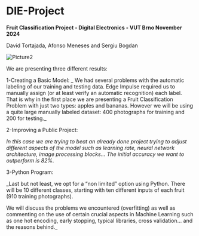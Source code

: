 # DIE-Project
**Fruit Classification Project - Digital Electronics - VUT Brno November 2024** 

David Tortajada, Afonso Meneses and Sergiu Bogdan
<p align="center">
 
![Picture2](https://github.com/user-attachments/assets/47679d20-630a-4800-95c4-c9f8d8948e83)

</p>  
<p align="justify">
We are presenting three different results:

1-Creating a Basic Model: 
_
We had several problems with the automatic labeling of our training and testing data. Edge Impulse required us to manually assign (or at least verify an automatic recognition) each label. 
That is why in the first place we are presenting a Fruit Classification Problem with just two types: apples and bananas. However we will be using a quite large manually labeled dataset: 400 photographs for training and 200 for testing._

2-Improving a Public Project:

_In this case we are trying to beat an already done project trying to adjust different aspects of the model such as learning rate, neural network architecture, image processing blocks… The initial accuracy we want to outperform is 82%._

3-Python Program:

_Last but not least, we opt for a “non limited” option using Python. There will be 10 different classes, starting with ten different inputs of each fruit (910 training photographs). 

We will discuss the problems we encountered (overfitting) as well as commenting on the use of certain crucial aspects in Machine Learning such as one hot encoding, early stopping, typical libraries, cross validation… and the reasons behind._

 </p>
